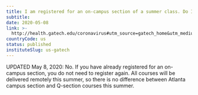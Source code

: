 ```yaml
---
title: I am registered for an on-campus section of a summer class. Do I need to register for the online version?
subtitle: 
date: 2020-05-08
link: >-
  http://health.gatech.edu/coronavirus#utm_source=gatech_home&utm_medium=banner&utm_campaign=coronavirus_campus
countryCode: us
status: published
instituteSlug: us-gatech
---
```

UPDATED May 8, 2020: No. If you have already registered for an on-campus section, you do not need to register again. All courses will be delivered remotely this summer, so there is no difference between Atlanta campus section and Q-section courses this summer.
